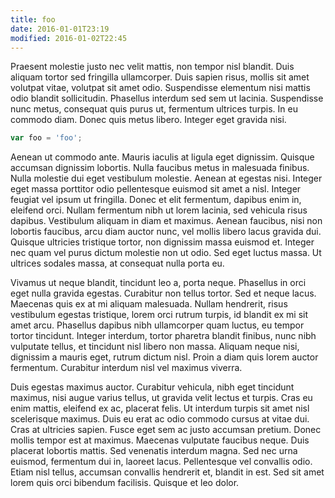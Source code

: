 ```yaml
---
title: foo
date: 2016-01-01T23:19
modified: 2016-01-02T22:45
---
```


Praesent molestie justo nec velit mattis, non tempor nisl blandit. Duis aliquam tortor sed fringilla ullamcorper. Duis sapien risus, mollis sit amet volutpat vitae, volutpat sit amet odio. Suspendisse elementum nisi mattis odio blandit sollicitudin. Phasellus interdum sed sem ut lacinia. Suspendisse nunc metus, consequat quis purus ut, fermentum ultrices turpis. In eu commodo diam. Donec quis metus libero. Integer eget gravida nisi.

```javascript
var foo = 'foo';
```

Aenean ut commodo ante. Mauris iaculis at ligula eget dignissim. Quisque accumsan dignissim lobortis. Nulla faucibus metus in malesuada finibus. Nulla molestie dui eget vestibulum molestie. Aenean at egestas nisi. Integer eget massa porttitor odio pellentesque euismod sit amet a nisl. Integer feugiat vel ipsum ut fringilla. Donec et elit fermentum, dapibus enim in, eleifend orci. Nullam fermentum nibh ut lorem lacinia, sed vehicula risus dapibus. Vestibulum aliquam in diam et maximus. Aenean faucibus, nisi non lobortis faucibus, arcu diam auctor nunc, vel mollis libero lacus gravida dui. Quisque ultricies tristique tortor, non dignissim massa euismod et. Integer nec quam vel purus dictum molestie non ut odio. Sed eget luctus massa. Ut ultrices sodales massa, at consequat nulla porta eu.

Vivamus ut neque blandit, tincidunt leo a, porta neque. Phasellus in orci eget nulla gravida egestas. Curabitur non tellus tortor. Sed et neque lacus. Maecenas quis ex at mi aliquam malesuada. Nullam hendrerit, risus vestibulum egestas tristique, lorem orci rutrum turpis, id blandit ex mi sit amet arcu. Phasellus dapibus nibh ullamcorper quam luctus, eu tempor tortor tincidunt. Integer interdum, tortor pharetra blandit finibus, nunc nibh vulputate tellus, et tincidunt nisl libero non massa. Aliquam neque nisi, dignissim a mauris eget, rutrum dictum nisl. Proin a diam quis lorem auctor fermentum. Curabitur interdum nisl vel maximus viverra.

Duis egestas maximus auctor. Curabitur vehicula, nibh eget tincidunt maximus, nisi augue varius tellus, ut gravida velit lectus et turpis. Cras eu enim mattis, eleifend ex ac, placerat felis. Ut interdum turpis sit amet nisl scelerisque maximus. Duis eu erat ac odio commodo cursus at vitae dui. Cras at ultricies sapien. Fusce eget sem ac justo accumsan pretium. Donec mollis tempor est at maximus. Maecenas vulputate faucibus neque. Duis placerat lobortis mattis. Sed venenatis interdum magna. Sed nec urna euismod, fermentum dui in, laoreet lacus. Pellentesque vel convallis odio. Etiam nisl tellus, accumsan convallis hendrerit et, blandit in est. Sed sit amet lorem quis orci bibendum facilisis. Quisque et leo dolor.
